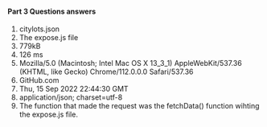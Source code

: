 #### Part 3 Questions answers

1. citylots.json
2. The expose.js file
3. 779kB
4. 126 ms 
5. Mozilla/5.0 (Macintosh; Intel Mac OS X 13_3_1) AppleWebKit/537.36 (KHTML, like Gecko) Chrome/112.0.0.0 Safari/537.36
6. GitHub.com
7. Thu, 15 Sep 2022 22:44:30 GMT
8. application/json; charset=utf-8
9. The function that made the request was the fetchData() function wihting the expose.js file. 